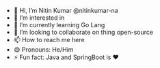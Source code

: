 - 👋 Hi, I’m Nitin Kumar @nitinkumar-na
- 👀 I’m interested in 
- 🌱 I’m currently learning Go Lang
- 💞️ I’m looking to collaborate on thing open-source
- 📫 How to reach me here
- 😄 Pronouns: He/Him
- ⚡ Fun fact: Java and SpringBoot is ❤️
<!---
nitinkumar-na/nitinkumar-na is a ✨ special ✨ repository because its `README.md` (this file) appears on your GitHub profile.
You can click the Preview link to take a look at your changes.
--->
